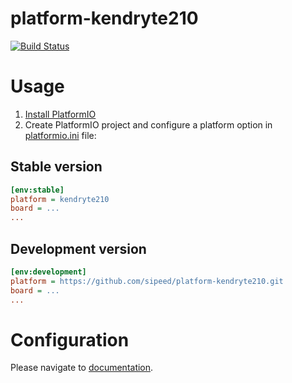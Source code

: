 # platform-kendryte210

[![Build Status](https://github.com/sipeed/platform-kendryte210/workflows/Examples/badge.svg)](https://github.com/sipeed/platform-kendryte210/actions)

# Usage

1. [Install PlatformIO](https://platformio.org)
2. Create PlatformIO project and configure a platform option in [platformio.ini](https://docs.platformio.org/page/projectconf.html) file:

## Stable version

```ini
[env:stable]
platform = kendryte210
board = ...
...
```

## Development version

```ini
[env:development]
platform = https://github.com/sipeed/platform-kendryte210.git
board = ...
...
```

# Configuration

Please navigate to [documentation](https://docs.platformio.org/page/platforms/kendryte210.html).
